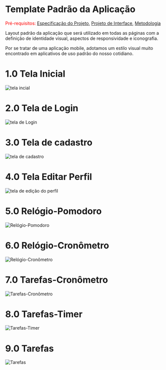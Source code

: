 # Template Padrão da Aplicação

<span style="color:red">Pré-requisitos: <a href="2-Especificação do Projeto.md"> Especificação do Projeto</a></span>, <a href="3-Projeto de Interface.md"> Projeto de Interface</a>, <a href="4-Metodologia.md"> Metodologia</a>

Layout padrão da aplicação que será utilizado em todas as páginas com a definição de identidade visual, aspectos de responsividade e iconografia.

Por se tratar de uma aplicação mobile, adotamos um estilo visual muito encontrado em aplicativos de uso padrão do nosso cotidiano.


# 1.0 Tela Inicial
![tela incial](img/tela_incial.png)

# 2.0 Tela de Login
![tela de Login](img/tela_login.png)

# 3.0 Tela de cadastro
![tela de cadastro](img/cadastro.png)

# 4.0 Tela Editar Perfil
![tela de edição do perfil](img/editar_perfil.png)

# 5.0 Relógio-Pomodoro
![Relógio-Pomodoro](img/Rel%C3%B3gio-Pomodoro.png)

# 6.0 Relógio-Cronômetro
![Relógio-Cronômetro](img/Rel%C3%B3gio-Cron%C3%B4metro.png)

# 7.0 Tarefas-Cronômetro
![Tarefas-Cronômetro](img/Tarefas-Cron%C3%B4metro.png)

# 8.0 Tarefas-Timer
![Tarefas-Timer](img/Tarefas-Timer.png)

# 9.0 Tarefas
![Tarefas](img/tarefas.png)



